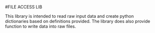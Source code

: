 #FILE ACCESS LIB

This library is intended to read raw input data and create python dictionaries based on definitions provided.
The library does also provide function to write data into raw files.